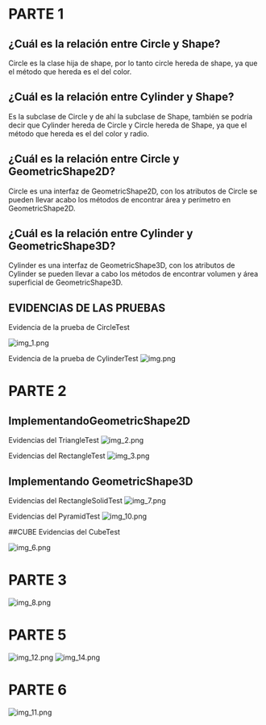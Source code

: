 # PARTE 1
## ¿Cuál es la relación entre Circle y Shape? 

Circle es la clase hija de shape, por lo tanto circle hereda de shape, ya que el método que hereda es el del color.

## ¿Cuál es la relación entre Cylinder y Shape? 

Es la subclase de Circle y de ahí la subclase de Shape, también se podría decir que Cylinder hereda de Circle y Circle hereda de Shape, ya que el método que hereda es el del color y radio.

## ¿Cuál es la relación entre Circle y GeometricShape2D?

Circle es una interfaz de GeometricShape2D, con los atributos de Circle se pueden llevar acabo los métodos de encontrar área y perímetro en GeometricShape2D.

## ¿Cuál es la relación entre Cylinder y GeometricShape3D? 

Cylinder es una interfaz de GeometricShape3D, con los atributos de Cylinder se pueden llevar a cabo los métodos de encontrar volumen y área superficial de GeometricShape3D.

## EVIDENCIAS DE LAS PRUEBAS

Evidencia de la prueba de CircleTest

![img_1.png](img_1.png)

Evidencia de la prueba de CylinderTest
![img.png](img.png)

# PARTE 2

## ImplementandoGeometricShape2D

Evidencias del TriangleTest
![img_2.png](img_2.png)

Evidencias del RectangleTest 
![img_3.png](img_3.png)

## Implementando GeometricShape3D

Evidencias del RectangleSolidTest
![img_7.png](img_7.png)

Evidencias del PyramidTest
![img_10.png](img_10.png)


##CUBE
Evidencias del CubeTest

![img_6.png](img_6.png)

# PARTE 3

![img_8.png](img_8.png)

# PARTE 5
![img_12.png](img_12.png)
![img_14.png](img_14.png)

# PARTE 6
![img_11.png](img_11.png)
